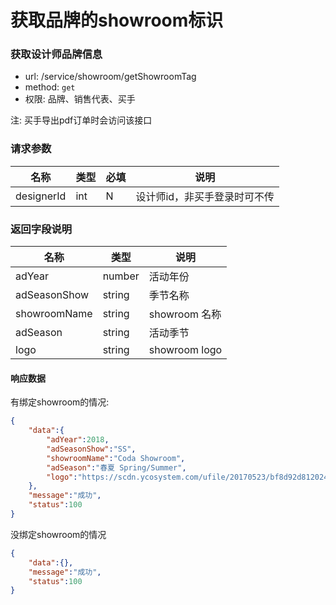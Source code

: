 获取品牌的showroom标识
=======

### 获取设计师品牌信息

- url: /service/showroom/getShowroomTag
- method: `get`
- 权限: 品牌、销售代表、买手

注: 买手导出pdf订单时会访问该接口

### 请求参数

|    名称    | 类型 | 必填 |             说明             |
|------------|------|------|------------------------------|
| designerId | int  | N    | 设计师id，非买手登录时可不传 |


### 返回字段说明

|     名称     |  类型  |      说明     |
|--------------|--------|---------------|
| adYear       | number | 活动年份      |
| adSeasonShow | string | 季节名称      |
| showroomName | string | showroom 名称 |
| adSeason     | string | 活动季节      |
| logo         | string | showroom logo |


#### 响应数据

有绑定showroom的情况:

```json
{
	"data":{
		"adYear":2018,
		"adSeasonShow":"SS",
		"showroomName":"Coda Showroom",
		"adSeason":"春夏 Spring/Summer",
		"logo":"https://scdn.ycosystem.com/ufile/20170523/bf8d92d812024466905f1e684b2a6518"
	},
	"message":"成功",
	"status":100
}
```

没绑定showroom的情况

```json
{
	"data":{},
	"message":"成功",
	"status":100
}
```
